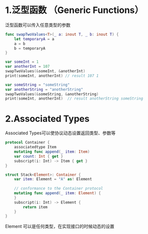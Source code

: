 # 1.泛型函数 （Generic Functions）
泛型函数可以传入任意类型的参数
```swift
func swapTwoValues<T>(_ a: inout T, _ b: inout T) {
    let temporaryA = a
    a = b
    b = temporaryA
}

var someInt = 1
var anotherInt = 107
swapTwoValues(&someInt, &anotherInt)
print(someInt, anotherInt) // result 107 1

var someString = "someString"
var anotherString = "anotherString"
swapTwoValues(&someString, &anotherString)
print(someInt, anotherInt)  // result anotherString someString
```
# 2.Associated Types
Associated Types可以使协议动态设置返回类型、参数等
```swift
protocol Container {
    associatedtype Item
    mutating func append(_ item: Item)
    var count: Int { get }
    subscript(i: Int) -> Item { get }
}

struct Stack<Element>: Container {
    var item: Element = "A" as! Element
    
    // conformance to the Container protocol
    mutating func append(_ item: Element) {
    }
    subscript(i: Int) -> Element {
        return item
    }
}
```
Element 可以是任何类型，在实现接口的时候动态的设置

